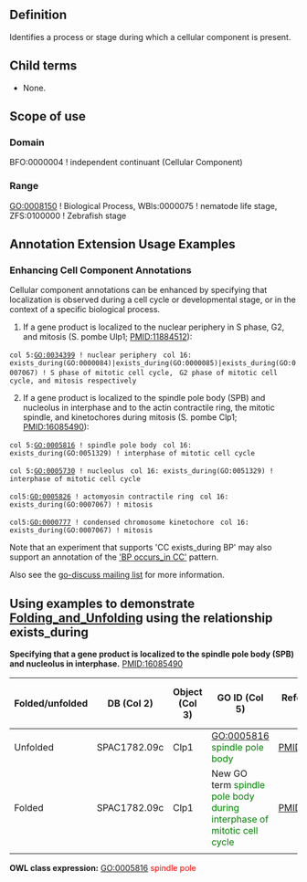 Definition
----------

Identifies a process or stage during which a cellular component is present.

Child terms
-----------

-   None.

Scope of use
------------

### Domain

BFO:0000004 ! independent continuant (Cellular Component)

### Range

<GO:0008150> ! Biological Process, WBls:0000075 ! nematode life stage, ZFS:0100000 ! Zebrafish stage

Annotation Extension Usage Examples
-----------------------------------

### Enhancing Cell Component Annotations

Cellular component annotations can be enhanced by specifying that localization is observed during a cell cycle or developmental stage, or in the context of a specific biological process.

1. If a gene product is localized to the nuclear periphery in S phase, G2, and mitosis (S. pombe Ulp1; <PMID:11884512>):

` col 5: `[`GO:0034399`][]` ! nuclear periphery`
` col 16: exists_during(GO:0000084)|exists_during(GO:0000085)|exists_during(GO:0007067) ! S phase of mitotic cell cycle,`
` G2 phase of mitotic cell cycle, and mitosis respectively`

2. If a gene product is localized to the spindle pole body (SPB) and nucleolus in interphase and to the actin contractile ring, the mitotic spindle, and kinetochores during mitosis (S. pombe Clp1; <PMID:16085490>):

` col 5: `[`GO:0005816`][]` ! spindle pole body`
` col 16: exists_during(GO:0051329) ! interphase of mitotic cell cycle`

` col 5: `[`GO:0005730`][]` ! nucleolus`
` col 16: exists_during(GO:0051329) ! interphase of mitotic cell cycle`

` col5: `[`GO:0005826`][]` ! actomyosin contractile ring`
` col 16: exists_during(GO:0007067) ! mitosis`

` col5: `[`GO:0000777`][]` ! condensed chromosome kinetochore`
` col 16: exists_during(GO:0007067) ! mitosis`

Note that an experiment that supports 'CC exists\_during BP' may also support an annotation of the ['BP occurs\_in CC'][] pattern.

Also see the [go-discuss mailing list][] for more information.

Using examples to demonstrate [Folding\_and\_Unfolding][] using the relationship exists\_during
-----------------------------------------------------------------------------------------------

**Specifying that a gene product is localized to the spindle pole body (SPB) and nucleolus in interphase.** <PMID:16085490>

| Folded/unfolded | DB (Col 2)   | Object (Col 3) | GO ID (Col 5)                                                                                          | Reference (Col 6) | Extension (Col 16)                                                                           | Parent terms for new folded GO term                                 |
|-----------------|--------------|----------------|--------------------------------------------------------------------------------------------------------|-------------------|----------------------------------------------------------------------------------------------|---------------------------------------------------------------------|
| Unfolded        | SPAC1782.09c | Clp1           | <GO:0005816> <span style="color:green">spindle pole body</span>                                        | <PMID:16085490>   | exists\_during(GO:0051329 <span style="color:green">interphase of mitotic cell cycle</span>) |                                                                     |
| Folded          | SPAC1782.09c | Clp1           | New GO term <span style="color:green">spindle pole body during interphase of mitotic cell cycle</span> | <PMID:16085490>   |                                                                                              | is\_a <GO:0005816> <span style="color:red">spindle pole body</span> |
||

**OWL class expression:** <GO:0005816> <span style="color:red">spindle pole

  [Annotation usage examples for each annotation extension relation]: http://wiki.geneontology.org/index.php/Annotation_usage_examples_for_each_annotation_extension_relation
  [`GO:0034399`]: GO:0034399
  [`GO:0005816`]: GO:0005816
  [`GO:0005730`]: GO:0005730
  [`GO:0005826`]: GO:0005826
  [`GO:0000777`]: GO:0000777
  ['BP occurs\_in CC']: Annotation_Cross_Products#Specifying_the_location_in_which_a_process_happens "wikilink"
  [go-discuss mailing list]: http://fafner.stanford.edu/pipermail/go-discuss/2011-March/005560.html
  [Folding\_and\_Unfolding]: Folding_and_Unfolding "wikilink"
